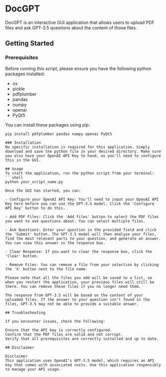 # DocGPT

DocGPT is an interactive GUI application that allows users to upload PDF files and ask GPT-3.5 questions about the content of those files.

## Getting Started

### Prerequisites

Before running this script, please ensure you have the following python packages installed:

- os
- pickle
- pdfplumber
- pandas
- numpy
- openai
- PyQt5

You can install these packages using pip:
```shell
pip install pdfplumber pandas numpy openai PyQt5

### Installation
No specific installation is required for this application. Simply download and save the python file in your desired directory. Make sure you also have your OpenAI API Key to hand, as you'll need to configure this in the GUI.

## Usage
To start the application, run the python script from your terminal:
```shell
python your_script_name.py

Once the GUI has started, you can:

- Configure your OpenAI API Key: You'll need to input your OpenAI API Key here before you can use the GPT-3.5 model. Click the 'Configure API Key' button to do this.

- Add PDF Files: Click the 'Add files' button to select the PDF files you want to ask questions about. You can select multiple files.

- Ask Questions: Enter your question in the provided field and click the 'Submit' button. The GPT-3.5 model will then analyze your files, find the most relevant parts to your question, and generate an answer. You can view this answer in the response box.

- Clear Response: If you want to clear the response box, click the 'Clear' button.

- Remove Files: You can remove a file from your selection by clicking the 'X' button next to the file name.

Please note that all the files you add will be saved to a list, so when you restart the application, your previous files will still be there. You can remove these files if you no longer need them.

The response from GPT-3.5 will be based on the content of your uploaded files. If the answer to your question isn't found in the files, GPT-3.5 may not be able to provide a suitable answer.

## Troubleshooting

If you encounter issues, check the following:

Ensure that the API key is correctly configured.
Confirm that the PDF files are valid and not corrupt.
Verify that all prerequisites are correctly installed and up to date.

## Disclaimer

Disclaimer
This application uses OpenAI's GPT-3.5 model, which requires an API key that comes with associated costs. Use this application responsibly to manage your API usage.
